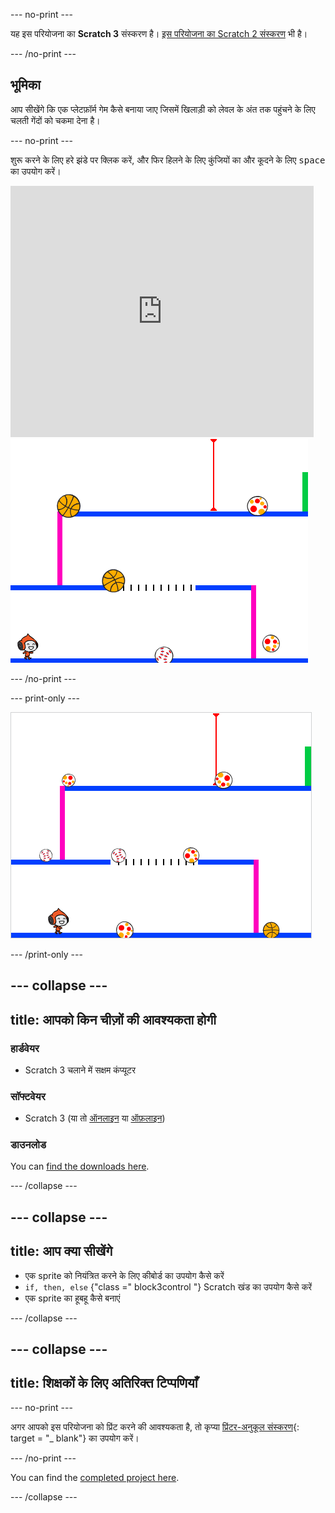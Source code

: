 \--- no-print \---

यह इस परियोजना का **Scratch 3** संस्करण है। [इस परियोजना का Scratch 2 संस्करण](https://projects.raspberrypi.org/en/projects/dodgeball-scratch2) भी है।

\--- /no-print \---

## भूमिका

आप सीखेंगे कि एक प्लेटफ़ॉर्म गेम कैसे बनाया जाए जिसमें खिलाड़ी को लेवल के अंत तक पहुंचने के लिए चलती गेंदों को चकमा देना है।

\--- no-print \---

शुरू करने के लिए हरे झंडे पर क्लिक करें, और फिर हिलने के लिए कुंजियों का और कूदने के लिए <kbd>space</kbd> का उपयोग करें।

<div class="scratch-preview">
  <iframe allowtransparency="true" width="485" height="402" src="https://scratch.mit.edu/projects/embed/251809924/?autostart=false" frameborder="0" scrolling="no"></iframe>
  <img src="images/dodge-final.png">
</div>

\--- /no-print \---

\--- print-only \---

![डॉजबॉल खेल खेला जा रहा है](images/dodgeball-showcase.png)

\--- /print-only \---

## \--- collapse \---

## title: आपको किन चीज़ों की आवश्यकता होगी

### हार्डवेयर

+ Scratch 3 चलाने में सक्षम कंप्यूटर

### सॉफ्टवेयर

+ Scratch 3 (या तो [ऑनलाइन](https://scratch.mit.edu/projects/editor/) या [ऑफ़लाइन](https://scratch.mit.edu/download/))

### डाउनलोड

You can [find the downloads here](https://rpf.io/p/en/dodgeball-go).

\--- /collapse \---

## \--- collapse \---

## title: आप क्या सीखेंगे

+ एक sprite को नियंत्रित करने के लिए कीबोर्ड का उपयोग कैसे करें
+ `if, then, else` {"class =" block3control "} Scratch खंड का उपयोग कैसे करें
+ एक sprite का हूबहू कैसे बनाएं

\--- /collapse \---

## \--- collapse \---

## title: शिक्षकों के लिए अतिरिक्त टिप्पणियाँ

\--- no-print \---

अगर आपको इस परियोजना को प्रिंट करने की आवश्यकता है, तो कृप्या [प्रिंटर-अनुकूल संस्करण](https://projects.raspberrypi.org/en/projects/dodgeball/print){: target = "_ blank"} का उपयोग करें।

\--- /no-print \---

You can find the [completed project here](https://rpf.io/p/en/dodgeball-get).

\--- /collapse \---